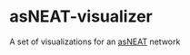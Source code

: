 asNEAT-visualizer
=================

A set of visualizations for an [asNEAT](https://github.com/davidlukerice/asNEAT) network
